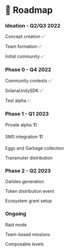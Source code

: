 # 🚀 Roadmap

### Ideation - Q2/Q3 2022

Concept creation ✅

Team formation ✅

Initial community ✅

### Phase 0 - Q4 2022

Community contests ✅

SolanaUnitySDK ✅

Test alpha ✅

### Phase 1 - Q1 2023

Private alpha 🏗️

SMS integration 🏗️

Eggs and Garbage collection&#x20;

Transmuter distribution&#x20;

### Phase 2 - Q2 2023

Garbles generation&#x20;

Token distribution event

Ecosystem grant setup

### Ongoing

Raid mode

Team-based missions

Composable levels

